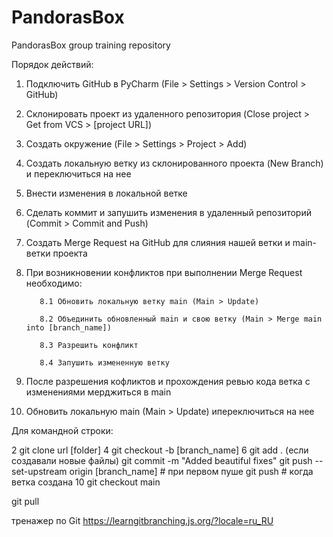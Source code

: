 # PandorasBox
PandorasBox group training repository

Порядок действий:
1. Подключить GitHub в PyCharm (File > Settings > Version Control > GitHub)
2. Склонировать проект из удаленного репозитория (Close project > Get from VCS > [project URL])
3. Создать окружение (File > Settings > Project > Add)
4. Создать локальную ветку из склонированного проекта (New Branch) и переключиться на нее
5. Внести изменения в локальной ветке
6. Сделать коммит и запушить изменения в удаленный репозиторий (Commit > Commit and Push)
7. Создать Merge Request на GitHub для слияния нашей ветки и main-ветки проекта
8. При возникновении конфликтов при выполнении Merge Request необходимо:
          
          8.1 Обновить локальную ветку main (Main > Update)
          
          8.2 Объединить обновленный main и свою ветку (Main > Merge main into [branch_name])
          
          8.3 Разрешить конфликт
          
          8.4 Запушить измененную ветку

9. После разрешения кофликтов и прохождения ревью кода ветка с изменениями мерджиться в main
10. Обновить локальную main (Main > Update) ипереключиться на нее


Для командной строки:

2 git clone url [folder]
4 git checkout -b [branch_name]
6 git add . (если создавали новые файлы)
  git commit -m "Added beautiful fixes"
  git push --set-upstream origin [branch_name]  # при первом пуше
  git push                                      # когда ветка создана
10 git checkout main
    
   git pull

тренажер по Git
https://learngitbranching.js.org/?locale=ru_RU
